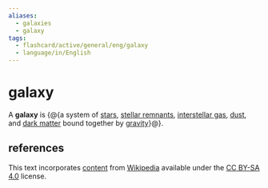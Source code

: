 ```yaml
---
aliases:
  - galaxies
  - galaxy
tags:
  - flashcard/active/general/eng/galaxy
  - language/in/English
---
```


# galaxy

A __galaxy__ is {@{a system of [stars](star.md), [stellar remnants](compact%20object.md), [interstellar gas](interstellar%20medium.md), [dust](cosmic%20dust.md), and [dark matter](dark%20matter.md) bound together by [gravity](gravity.md)}@}. <!--SR:!2025-03-30,194,310-->

## references

This text incorporates [content](https://en.wikipedia.org/wiki/galaxy) from [Wikipedia](Wikipedia.md) available under the [CC BY-SA 4.0](https://creativecommons.org/licenses/by-sa/4.0/) license.
